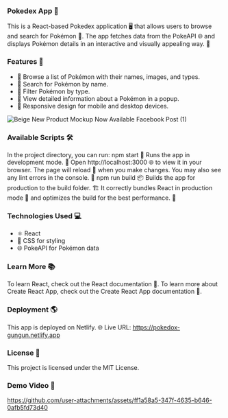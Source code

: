 ### Pokedex App 🐾
This is a React-based Pokedex application 🖥️ that allows users to browse and search for Pokémon 🐉. The app fetches data from the PokeAPI 🌐 and displays Pokémon details in an interactive and visually appealing way. 🎨
### Features 🌟
- 🐾 Browse a list of Pokémon with their names, images, and types.
- 🔎 Search for Pokémon by name.
- 🎯 Filter Pokémon by type.
- 📜 View detailed information about a Pokémon in a popup.
- 📱 Responsive design for mobile and desktop devices.

![Beige New Product Mockup Now Available Facebook Post (1)](https://github.com/user-attachments/assets/8c25f8fe-d187-4eab-95fe-ebd3cc023f2b)


### Available Scripts 🛠️
In the project directory, you can run:
npm start 🚀
Runs the app in development mode. 🌟
Open http://localhost:3000 🌐 to view it in your browser.
The page will reload 🔄 when you make changes.
You may also see any lint errors in the console. 🚧
npm run build 📦
Builds the app for production to the build folder. 🏗️
It correctly bundles React in production mode 🔧 and optimizes the build for the best performance. 🌟

### Technologies Used 💻
- ⚛️ React
- 🎨 CSS for styling
- 🌐 PokeAPI for Pokémon data

### Learn More 📚
To learn React, check out the React documentation 🌟.
To learn more about Create React App, check out the Create React App documentation 📖.

### Deployment 🌎
This app is deployed on Netlify. 🌐 Live URL: https://pokedox-gungun.netlify.app

###  License 📜
This project is licensed under the MIT License.

### Demo Video 🎥
https://github.com/user-attachments/assets/ff1a58a5-347f-4635-b646-0afb5fd73d40

